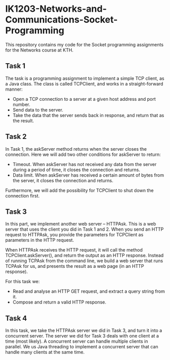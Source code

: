 # IK1203-Networks-and-Communications-Socket-Programming

This repository contains my code for the Socket programming assignments for the Networks course at KTH. 

Task 1
---
The task is a programming assignment to implement a simple TCP client, as a Java class. The class is called TCPClient, and works in a straight-forward manner:

- Open a TCP connection to a server at a given host address and port number.
- Send data to the server.
- Take the data that the server sends back in response, and return that as the result. 

Task 2
---
In Task 1, the askServer method returns when the server closes the connection. Here we will add two other conditions for askServer to return: 

- Timeout. When askServer has not received any data from the server during a period of time, it closes the connection and returns.
- Data limit. When askServer has received a certain amount of bytes from the server, it closes the connection and returns.

Furthermore, we will add the possibility for TCPClient to shut down the connection first.

Task 3
---
In this part, we implement another web server – HTTPAsk. This is a web server that uses the client you did in Task 1 and 2. When you send an HTTP request to HTTPAsk, you provide the parameters for TCPClient as parameters in the HTTP request.

When HTTPAsk receives the HTTP request, it will call the method TCPClient.askServer(), and return the output as an HTTP response. Instead of running TCPAsk from the command line, we build a web server that runs TCPAsk for us, and presents the result as a web page (in an HTTP response).

For this task we:

- Read and analyse an HTTP GET request, and extract a query string from it. 
- Compose and return a valid HTTP response.

Task 4
---

In this task, we take the HTTPAsk server we did in Task 3, and turn it into a concurrent server. The server we did for Task 3 deals with one client at a time (most likely). A concurrent server can handle multiple clients in parallel.
We us Java threading to implement a concurrent server that can handle many clients at the same time. 
